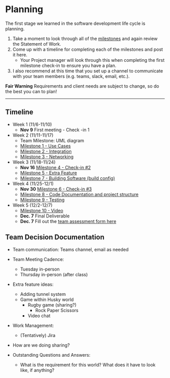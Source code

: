 # Planning

The first stage we learned in the software development life cycle is planning. 

1. Take a moment to look through all of the [milestones](./../) and again review the Statement of Work. 
2. Come up with a timeline for completing each of the milestones and post it here.
	- Your Project manager will look through this when completing the first milestone check-in to ensure you have a plan.
3. I also recommend at this time that you set up a channel to communicate with your team members (e.g. teams, slack, email, etc.).

**Fair Warning** Requirements and client needs are subject to change, so do the best you can to plan!

<hr>

## Timeline

- Week 1 (11/6-11/10)
	* **Nov 9** First meeting - Check -in 1
- Week 2 (11/11-11/17)
 	* Team Milestone: UML diagram
	* [Milestone 1 - Use Cases](../1)
	* [Milestone 2 - Integration](../2)
	* [Milestone 3 - Networking](../3)
- Week 3 (11/18-11/24)
	* **Nov 16** [Milestone 4 - Check-in #2](../4)
	* [Milestone 5 - Extra Feature](../5)
	* [Milestone 7 - Building Software (build config)](../7)
- Week 4 (11/25-12/1)
	* **Nov 30** [Milestone 6 - Check-in #3](../6)
	* [Milestone 8 - Code Documentation and project structure](../8)
 	* [Milestone 9 - Testing](../9)
- Week 5 (12/2-12/7)
	* [Milestone 10 - Video](../10)
	* **Dec. 7** Final Deliverable 
	* **Dec. 7** Fill out the [team assessment form here](https://forms.gle/oULiS6RRnQy82FCSA)


## Team Decision Documentation
* Team communication: Teams channel, email as needed

* Team Meeting Cadence:
	* Tuesday in-person
	* Thursday in-person (after class)

 * Extra feature ideas:
	* Adding tunnel system
 	* Game within Husky world
  		* Rugby game (sharing?)
    		* Rock Paper Scissors
    	* Video chat
 
 * Work Management:
 	* (Tentatively) Jira

  * How are we doing sharing?

  * Outstanding Questions and Answers:
  	* What is the requirement for this world? What does it have to look like, if anything?
